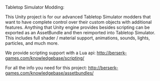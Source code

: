 Tabletop Simulator Modding:

This Unity project is for our advanced Tabletop Simulator modders that want to have complete control over their custom objects with additional features. 
Anything that Unity engine provides besides scripting can be exported as an AssetBundle and then reimported into Tabletop Simulator.
This includes full shader / material support, animations, sounds, lights, particles, and much more.

We provide scripting support with a Lua api: http://berserk-games.com/knowledgebase/scripting/

For all the info you need for this project: http://berserk-games.com/knowledgebase/assetbundles/
